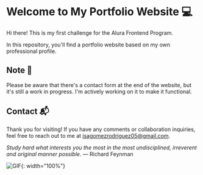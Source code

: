 # Welcome to My Portfolio Website 💻

Hi there! This is my first challenge for the Alura Frontend Program.

In this repository, you'll find a portfolio website based on my own professional profile.

## Note 🌸

Please be aware that there's a contact form at the end of the website, but it's still a work in progress. I'm actively working on it to make it functional.

## Contact 📬

Thank you for visiting! If you have any comments or collaboration inquiries, feel free to reach out to me at isagomezrodriguez05@gmail.com.

*Study hard what interests you the most in the most undisciplined, irreverent and original manner possible.* — Richard Feynman




<!--<img src="https://i.pinimg.com/originals/4b/fd/1a/4bfd1a7f0d9ae87669996a03074e9e8b.gif" alt="GIF" style="width: 100%;">-->
![GIF](https://i.pinimg.com/originals/4b/fd/1a/4bfd1a7f0d9ae87669996a03074e9e8b.gif){: width="100%"}

